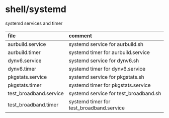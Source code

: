 # shell/systemd

systemd services and timer

| file                   | comment                                  |
| :--------------------- | :--------------------------------------- |
| aurbuild.service       | systemd service for aurbuild.sh          |
| aurbuild.timer         | systemd timer for aurbuild.service       |
| dynv6.service          | systemd service for dynv6.sh             |
| dynv6.timer            | systemd timer for dynv6.service          |
| pkgstats.service       | systemd service for pkgstats.sh          |
| pkgstats.timer         | systemd timer for pkgstats.service       |
| test_broadband.service | systemd service for test_broadband.sh    |
| test_broadband.timer   | systemd timer for test_broadband.service |
